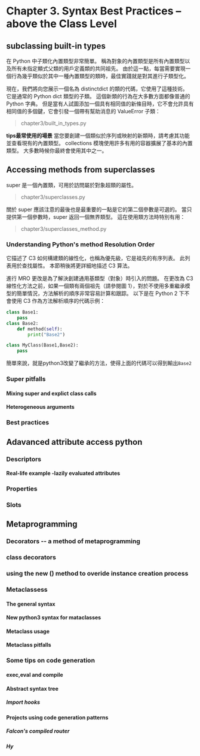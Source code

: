 # Chapter 3. Syntax Best Practices – above the Class Level
## subclassing built-in types 
在 Python 中子類化內置類型非常簡單。 稱為對象的內置類型是所有內置類型以及所有未指定顯式父類的用戶定義類的共同祖先。 由於這一點，每當需要實現一個行為幾乎類似於其中一種內置類型的類時，最佳實踐就是對其進行子類型化。


現在，我們將向您展示一個名為 distinctdict 的類的代碼，它使用了這種技術。 它是通常的 Python dict 類型的子類。 這個新類的行為在大多數方面都像普通的 Python 字典。 但是當有人試圖添加一個具有相同值的新條目時，它不會允許具有相同值的多個鍵，它會引發一個帶有幫助消息的 ValueError 子類：
> chapter3/built_in_types.py


**tips最常使用的場景**
當您要創建一個類似於序列或映射的新類時，請考慮其功能並查看現有的內置類型。 collections 模塊使用許多有用的容器擴展了基本的內置類型。 大多數時候你最終會使用其中之一。

## Accessing methods from superclasses 
super 是一個內置類，可用於訪問屬於對象超類的屬性。
> chapter3/superclasses.py 

關於 super 應該注意的最後也是最重要的一點是它的第二個參數是可選的。 當只提供第一個參數時，super 返回一個無界類型。 這在使用類方法時特別有用：
> chapter3/superclasses_method.py
> 
### Understanding Python's method Resolution Order 
它描述了 C3 如何構建類的線性化，也稱為優先級，它是祖先的有序列表。 此列表用於查找屬性。 本節稍後將更詳細地描述 C3 算法。


進行 MRO 更改是為了解決創建通用基類型（對象）時引入的問題。 在更改為 C3 線性化方法之前，如果一個類有兩個祖先（請參閱圖 1），對於不使用多重繼承模型的簡單情況，方法解析的順序非常容易計算和跟踪。 以下是在 Python 2 下不會使用 C3 作為方法解析順序的代碼示例：
```python
class Base1:
    pass 
class Base2:
    def method(self):
        print("Base2")

class MyClass(Base1,Base2):
    pass 

```
簡單來說，就是python3改變了繼承的方法，使得上面的代碼可以得到輸出`Base2`

### Super pitfalls 
#### Mixing super and explict class calls 
#### Heterogeneous arguments 

### Best practices 

## Adavanced attribute access python
### Descriptors 
#### Real-life example -lazily evaluated attributes 
### Properties 
### Slots 

## Metaprogramming
### Decorators -- a method of metaprogramming 
### class decorators 
### using the __new__ () method to overide instance creation process 

### Metaclassess 

#### The general syntax 
#### New python3 syntax for mataclasses 
#### Metaclass usage 
#### Metaclass pitfalls 

### Some tips on code generation
#### exec,eval and compile 
#### Abstract syntax tree 
##### Import hooks
#### Projects using code generation patterns 
##### Falcon's compiled router 
##### Hy 
